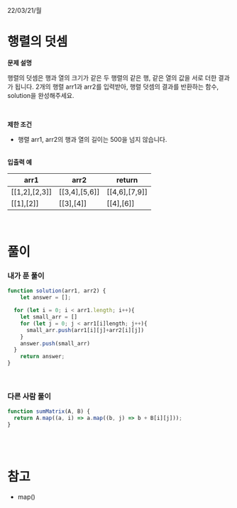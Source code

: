 22/03/21/월

<h1>행렬의 덧셈</h1>

<strong>문제 설명</strong>

행렬의 덧셈은 행과 열의 크기가 같은 두 행렬의 같은 행, 같은 열의 값을 서로 더한 결과가 됩니다. 2개의 행렬 arr1과 arr2를 입력받아, 행렬 덧셈의 결과를 반환하는 함수, solution을 완성해주세요.

<br>

<strong>제한 조건</strong>

- 행렬 arr1, arr2의 행과 열의 길이는 500을 넘지 않습니다.

<br>
<strong>입출력 예</strong>

| arr1          | arr2          | return        |
| ------------- | ------------- | ------------- |
| [[1,2],[2,3]] | [[3,4],[5,6]] | [[4,6],[7,9]] |
| [[1],[2]]     | [[3],[4]]     | [[4],[6]]     |

<br>

<h1>풀이</h1>
<h3>내가 푼 풀이</h3>

```javascript
function solution(arr1, arr2) {
    let answer = [];

  for (let i = 0; i < arr1.length; i++){
    let small_arr = []
    for (let j = 0; j < arr1[i]length; j++){
      small_arr.push(arr1[i][j]+arr2[i][j])
    }
    answer.push(small_arr)
  }
    return answer;
}
```

<br>
<h3>다른 사람 풀이</h3>

```javascript
function sumMatrix(A, B) {
  return A.map((a, i) => a.map((b, j) => b + B[i][j]));
}
```

<br>
<br>

<h1>참고 </h1>

- map()
